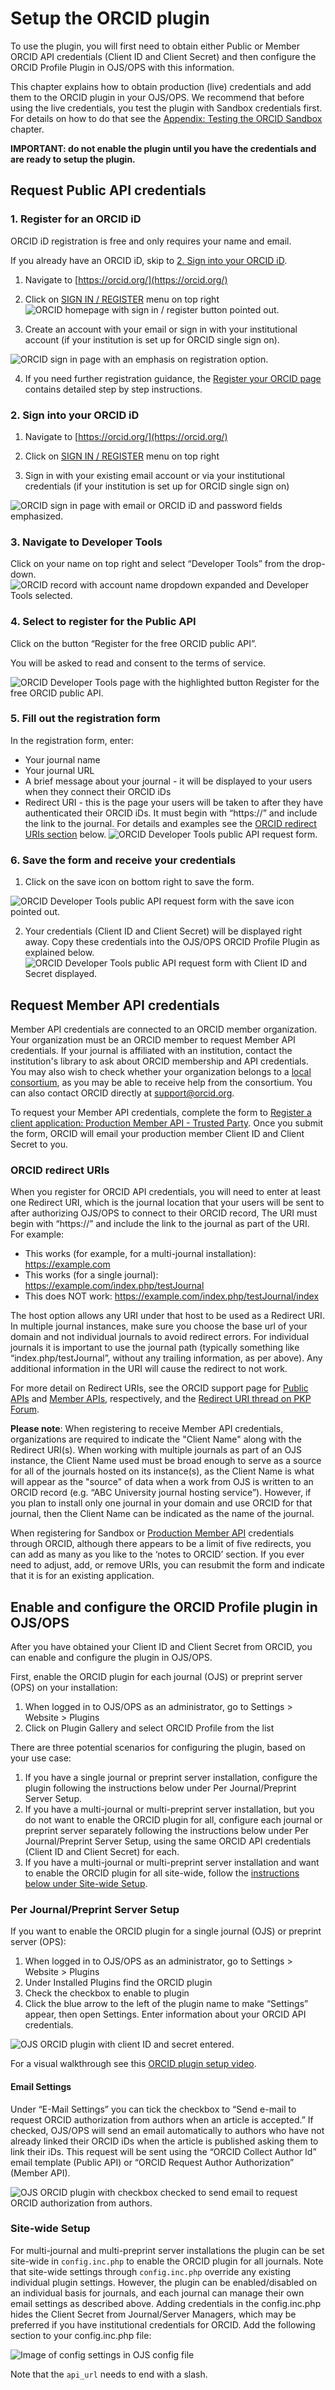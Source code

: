 # Setup the ORCID plugin

To use the plugin, you will first need to obtain either Public or Member ORCID API credentials (Client ID and Client Secret) and then configure the ORCID Profile Plugin in OJS/OPS with this information. 

This chapter explains how to obtain production (live) credentials and add them to the ORCID plugin in your OJS/OPS. We recommend that before using the live credentials, you test the plugin with Sandbox credentials first. For details on how to do that see the [Appendix: Testing the ORCID Sandbox](./appendix-testing-orcid-sandbox.md) chapter.

**IMPORTANT: do not enable the plugin until you have the credentials and are ready to setup the plugin.**

## Request Public API credentials

### 1. Register for an ORCID iD

ORCID iD registration is free and only requires your name and email.

If you already have an ORCID iD, skip to [2. Sign into your ORCID iD](#sign-into-your-orcid-id).

1.  Navigate to [https://orcid.org/](https://orcid.org/)
2.  Click on [SIGN IN / REGISTER](https://orcid.org/signin) menu on top right
![ORCID homepage with sign in / register button pointed out.](./assets/orcid_signup.png)    

3.  Create an account with your email or sign in with your institutional account (if your institution is set up for ORCID single sign on).
    
![ORCID sign in page with an emphasis on registration option.](./assets/orcid_signup_register.png)    
  
4.  If you need further registration guidance, the [Register your ORCID page](https://support.orcid.org/hc/en-us/articles/360006897454-Register-your-ORCID-iD) contains detailed step by step instructions.
    
### 2. Sign into your ORCID iD

1.  Navigate to [https://orcid.org/](https://orcid.org/)
    
2.  Click on [SIGN IN / REGISTER](https://orcid.org/signin) menu on top right
    
3.  Sign in with your existing email account or via your institutional credentials (if your institution is set up for ORCID single sign on)
    
![ORCID sign in page with email or ORCID iD and password fields emphasized.](./assets/orcid_signin.png)  
 
### 3. Navigate to Developer Tools

Click on your name on top right and select “Developer Tools” from the drop-down.
![ORCID record with account name dropdown expanded and Developer Tools selected.](./assets/orcid_dev_tools.png)  

### 4. Select to register for the Public API

Click on the button “Register for the free ORCID public API”.

You will be asked to read and consent to the terms of service.

![ORCID Developer Tools page with the highlighted button Register for the free ORCID public API.](./assets/orcid_dev_tools_register.png)  

### 5. Fill out the registration form

 In the registration form, enter:

* Your journal name
* Your journal URL
* A brief message about your journal - it will be displayed to your users when they connect their ORCID iDs
* Redirect URI - this is the page your users will be taken to after they have authenticated their ORCID iDs. It must begin with “https://” and include the link to the journal. For details and examples see the [ORCID redirect URIs section](#orcid-redirect-uris) below. 
![ORCID Developer Tools public API request form.](./assets/orcid_dev_tools_form.png)

### 6. Save the form and receive your credentials

1.  Click on the save icon on bottom right to save the form.
    
![ORCID Developer Tools public API request form with the save icon pointed out.](./assets/orcid_dev_tools_form_save.png)

2.  Your credentials (Client ID and Client Secret) will be displayed right away. 
Copy these credentials into the OJS/OPS ORCID Profile Plugin as explained below.
![ORCID Developer Tools public API request form with Client ID and Secret displayed.](./assets/orcid_dev_tools_form_credentials.png)

## Request Member API credentials

Member API credentials are connected to an ORCID member organization. Your organization must be an ORCID member to request Member API credentials. If your journal is affiliated with an institution, contact the institution's library to ask about ORCID membership and API credentials. You may also wish to check whether your organization belongs to a [local consortium](https://orcid.org/consortia), as you may be able to receive help from the consortium. You can also contact ORCID directly at support@orcid.org.

To request your Member API credentials, complete the form to [Register a client application: Production Member API - Trusted Party](https://orcid.org/content/register-client-application-production-trusted-party). Once you submit the form, ORCID will email your production member Client ID and Client Secret to you.

### ORCID redirect URIs

When you register for ORCID API credentials, you will need to enter at least one Redirect URI, which is the journal location that your users will be sent to after authorizing OJS/OPS to connect to their ORCID record, The URI must begin with “https://” and include the link to the journal as part of the URI. For example:

* This works (for example, for a multi-journal installation): https://example.com
* This works (for a single journal): https://example.com/index.php/testJournal
* This does NOT work: https://example.com/index.php/testJournal/index

The host option allows any URI under that host to be used as a Redirect URI. In multiple journal instances, make sure you choose the base url of your domain and not individual journals to avoid redirect errors. For individual journals it is important to use the journal path (typically something like “index.php/testJournal”, without any trailing information, as per above). Any additional information in the URI will cause the redirect to not work.

For more detail on Redirect URIs, see the ORCID support page for [Public APIs](https://support.orcid.org/hc/en-us/articles/360006897174-Register-a-public-API-client-application) and [Member APIs](https://support.orcid.org/hc/en-us/articles/360006973913), respectively, and the [Redirect URI thread on PKP Forum](https://forum.pkp.sfu.ca/t/orcid-oauth2-redirect-uris-or-callback-urls-for-ojs).

**Please note**: When registering to receive Member API credentials, organizations are required to indicate the "Client Name" along with the Redirect URI(s). When working with multiple journals as part of an OJS instance, the Client Name used must be broad enough to serve as a source for all of the journals hosted on its instance(s), as the Client Name is what will appear as the "source" of data when a work from OJS is written to an ORCID record (e.g. “ABC University journal hosting service”). However, if you plan to install only one journal in your domain and use  ORCID for that journal, then the Client Name can be indicated as the name of the journal.

When registering for Sandbox or [Production Member API](https://orcid.org/content/register-client-application-production-trusted-party) credentials through ORCID, although there appears to be a limit of five redirects, you can add as many as you like to the ‘notes to ORCID’ section. If you ever need to adjust, add, or remove URIs, you can resubmit the form and indicate that it is for an existing application.

## Enable and configure the ORCID Profile plugin in OJS/OPS

After you have obtained your Client ID and Client Secret from ORCID, you can enable and configure the plugin in OJS/OPS.

First, enable the ORCID plugin for each journal (OJS) or preprint server (OPS) on your installation:

1. When logged in to OJS/OPS as an administrator, go to Settings > Website > Plugins
2. Click on Plugin Gallery and select ORCID Profile from the list

There are three potential scenarios for configuring the plugin, based on your use case:

1. If you have a single journal or preprint server installation, configure the plugin following the instructions below under Per Journal/Preprint Server Setup.
2. If you have a multi-journal or multi-preprint server installation, but you do not want to enable the ORCID plugin for all, configure each journal or preprint server separately following the instructions below under Per Journal/Preprint Server Setup, using the same ORCID API credentials (Client ID and Client Secret) for each.
3. If you have a multi-journal or multi-preprint server installation and want to enable the ORCID plugin for all site-wide, follow the [instructions below under Site-wide Setup](#site-wide-setup).

### Per Journal/Preprint Server Setup

If you want to enable the ORCID plugin for a single journal (OJS) or preprint server (OPS):

1. When logged in to OJS/OPS as an administrator, go to Settings > Website > Plugins
2. Under Installed Plugins find the ORCID plugin
3. Check the checkbox to enable to plugin
4. Click the blue arrow to the left of the plugin name to make “Settings” appear, then open Settings. Enter information about your ORCID API credentials.

![OJS ORCID plugin with client ID and secret entered.](./assets/orcid_plugin_setup.png)

For a visual walkthrough see this [ORCID plugin setup video](https://vimeo.com/374414746).

#### Email Settings

Under “E-Mail Settings” you can tick the checkbox to “Send e-mail to request ORCID authorization from authors when an article is accepted.” If checked, OJS/OPS will send an email automatically to authors who have not already linked their ORCID iDs when the article is published asking them to link their iDs. This request will be sent using the “ORCID Collect Author Id” email template (Public API) or “ORCID Request Author Authorization” (Member API).

![OJS ORCID plugin with checkbox checked to send email to request ORCID authorization from authors.](./assets/orcid_plugin_auto_emails.png)

### Site-wide Setup

For multi-journal and multi-preprint server installations the plugin can be set site-wide in `config.inc.php` to enable the ORCID plugin for all journals. Note that site-wide settings through `config.inc.php` override any existing individual plugin settings. However, the plugin can be enabled/disabled on an individual basis for journals, and each journal can manage their own email settings as described above. Adding credentials in the config.inc.php hides the Client Secret from Journal/Server Managers, which may be preferred if you have institutional credentials for ORCID. Add the following section to your config.inc.php file:

![Image of config settings in OJS config file](./assets/orcid-config-inc-php-settings.png)

Note that the `api_url` needs to end with a slash.
